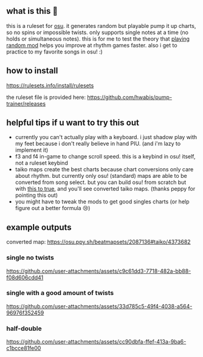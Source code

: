## what is this 🤔

this is a ruleset for [osu](https://github.com/ppy/osu). it generates random but playable pump it up charts, so no spins or impossible twists. only supports single notes at a time (no holds or simultaneous notes).
this is for me to test the theory that [playing random mod](https://iidx.org/intermediate/tips#justification-for-always-using-random) helps you improve at rhythm games faster. also i get to practice to my favorite songs in osu! :)

## how to install

https://rulesets.info/install/rulesets

the ruleset file is provided here: https://github.com/hwabis/pump-trainer/releases

## helpful tips if u want to try this out

- currently you can't actually play with a keyboard. i just shadow play with my feet because i don't really believe in hand PIU. (and i'm lazy to implement it)
- f3 and f4 in-game to change scroll speed. this is a keybind in osu! itself, not a ruleset keybind
- taiko maps create the best charts because chart conversions only care about rhythm. but currently only osu! (standard) maps are able to be converted from song select. but you can build osu! from scratch but with [this to true](https://github.com/ppy/osu/blob/9fd6449fd8b7c8b7a9019d1d3a25cb46a5b5562c/osu.Game/Screens/Select/Carousel/CarouselBeatmap.cs#L34), and you'll see converted taiko maps. (thanks peppy for pointing this out)
- you might have to tweak the mods to get good singles charts (or help figure out a better formula 😢)

## example outputs

converted map: https://osu.ppy.sh/beatmapsets/2087136#taiko/4373682

### single no twists 

https://github.com/user-attachments/assets/c9c61dd3-7718-482a-bb88-f08d606cdd41

### single with a good amount of twists

https://github.com/user-attachments/assets/33d785c5-49f4-4038-a564-96976f352459

### half-double

https://github.com/user-attachments/assets/cc90dbfa-ffef-413a-9ba6-c1bcce81fe00
